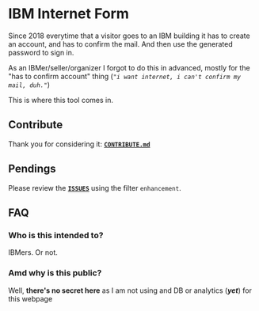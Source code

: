 # IBM Internet Form

Since 2018 everytime that a visitor goes to an IBM building it has to create an account, and has to confirm the mail. And then use the generated password to sign in.

As an IBMer/seller/organizer I forgot to do this in advanced, mostly for the "has to confirm account" thing (_`"i want internet, i can't confirm my mail, duh."`_)

This is where this tool comes in.

## Contribute

Thank you for considering it: [**`CONTRIBUTE.md`**](CONTRIBUTE.md)

## Pendings

Please review the [**`ISSUES`**](/issues) using the filter `enhancement`.

## FAQ

### Who is this intended to?

IBMers. Or not.

### Amd why is this public?

Well, **there's no secret here** as I am not using and DB or analytics (_**yet**_) for this webpage
